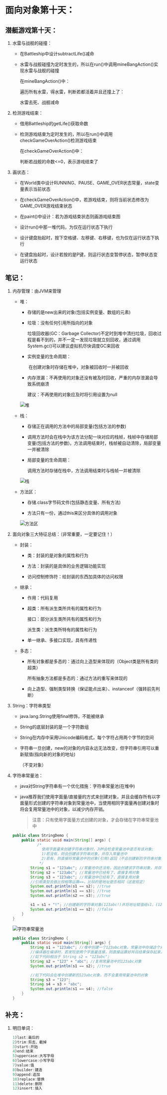# 面向对象第十天：

## 潜艇游戏第十天：

1. 水雷与战舰的碰撞：

   - 在Battleship中设计subtractLife()减命

   - 水雷与战舰碰撞为定时发生的，所以在run()中调用mineBangAction()实现水雷与战舰的碰撞

     在mineBangAction()中：

     遍历所有水雷，得水雷，判断若都活着并且还撞上了：

     水雷去死、战舰减命

2. 检测游戏结束：

   - 借用Battleship的getLife()获取命数

   - 检测游戏结束为定时发生的，所以在run()中调用checkGameOverAction()检测游戏结束

     在checkGameOverAction()中：

     判断若战舰的命数<=0，表示游戏结束了

3. 画状态：

   - 在World类中设计RUNNING、PAUSE、GAME_OVER状态常量，state变量表示当前状态
   
   - 在checkGameOverAction()中，若游戏结束，则将当前状态修改为GAME_OVER游戏结束状态
   
   - 在paint()中设计：若为游戏结束状态则画游戏结束图
   
   - 设计run()中那一堆代码，为仅在运行状态下执行
   
   - 设计键盘抬起时，按下空格键、左移键、右移键，也为仅在运行状态下执行
   
   - 在键盘抬起时，设计若按的是P键，则运行状态变暂停状态，暂停状态变运行状态

## 笔记：

1. 内存管理：由JVM来管理

   - 堆：

     - 存储的是new出来的对象(包括实例变量、数组的元素)

     - 垃圾：没有任何引用所指向的对象

       垃圾回收器(GC：Garbage Collector)不定时到堆中清扫垃圾，回收过程是看不到的，并不一定一发现垃圾就立刻回收，通过调用System.gc()可以建议虚拟机尽快调度GC来回收

     - 实例变量的生命周期：

       ​	在创建对象时存储在堆中，对象被回收时一并被回收

     - 内存泄漏：不再使用的对象还没有被及时回收，严重的内存泄漏会导致系统崩溃

       建议：不再使用的对象应及时将引用设置为null
     
     ![堆](.\堆.png)

   - 栈：

     - 存储正在调用的方法中的局部变量(包括方法的参数)

     - 调用方法时会在栈中为该方法分配一块对应的栈帧，栈帧中存储局部变量(包括方法的参数)，方法调用结束时，栈帧被自动清除，局部变量一并被清除

     - 局部变量的生命周期：

       调用方法时存储在栈中，方法调用结束时与栈帧一并被清除

     ![栈](.\栈.png)  

   - 方法区：

     - 存储.class字节码文件(包括静态变量、所有方法)
       
     - 方法只有一份，通过this来区分具体的调用对象

     ![方法区](.\方法区.png)  

2. 面向对象三大特征总结：（非常重要，一定要记住！）

   - 封装：

     - 类：封装的是对象的属性和行为
     
     - 方法：封装的是具体的业务逻辑功能实现
     
     - 访问控制修饰符：给封装的东西加具体的访问权限

   - 继承：

     - 作用：代码复用

     - 超类：所有派生类所共有的属性和行为

       接口：部分派生类所共有的属性和行为

       派生类：派生类所特有的属性和行为

     - 单一继承、多接口实现，具有传递性

   - 多态：

     - 所有对象都是多态的：通过向上造型来体现的（Object类是所有类的超类）

       所有抽象方法都是多态的：通过方法的重写来体现的

     - 向上造型、强制类型转换（保证能点出来）、instanceof（强转前先判断）

3. String：字符串类型

   - java.lang.String使用final修饰，不能被继承 

   - String的底层封装的是一个字符数组

   - String在内存中采用Unicode编码格式，每个字符占用两个字节的空间

   - 字符串一旦创建，new的对象的内容永远无法改变，但字符串引用可以重新赋值(指向新的对象的地址)

     （不变对象）

4. 字符串常量池：

   - java对String字符串有一个优化措施：字符串常量池(在堆中)

   - java推荐我们使用字面量/直接量的方式来创建对象，并且会缓存所有以字面量形式创建的字符串对象到常量池中，当使用相同字面量再创建对象时将会复用常量池中的对象，以减少内存开销。

     > 注意：只有使用字面量方式创建的对象，才会存储在字符串常量池中

   ```java
   public class StringDemo {
       public static void main(String[] args) {
              /*
                使用字面量来创建字符串对象时，JVM会检查常量池中是否有该对象:
                1)若没有，则会创建该字符串对象，并存入常量池中
                2)若有，则直接将常量池中的对象(引用)返回（不会创建新的字符串对象）
               */
           String s1 = "123abc"; //常量池中还没有，因此创建该字符串对象，并存入常量池
           String s2 = "123abc"; //常量池中已经有了，直接复用对象
           String s3 = "123abc"; //常量池中已经有了，直接复用对象
           //引用类型去做比较相等运算==，比较的是地址是否相同（这是规定）
           System.out.println(s1 == s2); //true
           System.out.println(s1 == s3); //true
           System.out.println(s2 == s3); //true
   
           s1 = s1 + "!"; //创建新的字符串对象(123abc!)并将地址赋值给s1，(123abc!)不会在常量池中创建
           System.out.println(s1 == s2); //false
       }
   }
   ```

   ![字符串常量池](.\字符串常量池.png)

   ```java
   public class StringDemo {
       public static void main(String[] args) {
           String s1 = "123abc"; //堆中创建一个123abc对象，常量池中存储这个对象的引用
           //编译器在编译时，若发现是两个字面量连接，则直接运算好并将结果保存起来，
           //如下代码相当于 String s2 = "123abc";
           String s2 = "123" + "abc"; //复用常量池中的123abc对象
           System.out.println(s1 == s2); //true
   
           //如下代码会在堆中创建新的123abc对象，而不会重用常量池中的对象
           String s3 = "123";
           String s4 = s3 + "abc";
           System.out.println(s1 == s4); //false
       }
   }
   ```

## 补充：

1. 明日单词：

   ```java
   1)last:最后的
   2)trim:剪去、截掉
   3)start:开始
   4)end:结束
   5)uppercase:大写字母
   6)lowercase:小写字母
   7)value:值
   8)builder:建造
   9)append:追加
   10)replace:替换
   11)delete:删除
   12)insert:插入
   ```
